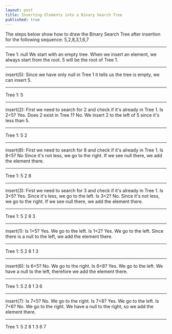 ```yaml
---
layout: post
title: Inserting Elements into a Binary Search Tree
published: true
---
```


The steps below show how to draw the Binary Search Tree after insertion for the following sequence: 5,2,8,3,1,6,7


---------------------------------------

Tree 1:		null	We start with an empty tree. 
			When we insert an element, we always start from the root. 
			5 will be the root of Tree 1.

---------------------------------------

insert(5): Since we have only null in Tree 1 it tells us the tree is empty, we can insert 5.

---------------------------------------

Tree 1:		5

---------------------------------------

insert(2): First we need to search for 2 and check if it's already in Tree 1.
           Is 2<5? Yes. 
	   Does 2 exist in Tree 1? No. 
           We insert 2 to the left of 5 since it's less than 5.

---------------------------------------

Tree 1:        5
             2

---------------------------------------

insert(8): First we need to search for 8 and check if it's already in Tree 1.
           Is 8<5? No 
	   Since it's not less, we go to the right. 
           If we see null there, we add the element there.

---------------------------------------

Tree 1:        5
             2   8

---------------------------------------

insert(3): First we need to search for 3 and check if it's already in Tree 1.
           Is 3<5? Yes. 
	   Since it's less, we go to the left.
	   Is 3<2? No. 
           Since it's not less, we go to the right. If we see null there, we add the element there.

---------------------------------------

Tree 1:        5
            2     8
			  3

---------------------------------------

insert(1): Is 1<5? Yes. We go to the left.
           Is 1<2? Yes. We go to the left. 
	   Since there is a null to the left, we add the element there.

---------------------------------------

Tree 1:        5
            2     8
	      1   3

---------------------------------------

insert(6): Is 6<5? No. We go to the right.
           Is 6<8? Yes. We go to the left. 
	   We have a null to the left, therefore we add the element there.

---------------------------------------

Tree 1:        5
            2	  8
          1   3 6

---------------------------------------

insert(7): Is 7<5? No. We go to the right.
           Is 7<8? Yes. We go to the left.
           Is 7<6? No. We go to the right. 
	   We have a null to the right, so we add the element there.

---------------------------------------

Tree 1:          5
            2	     8
          1	  3    6
		            7
